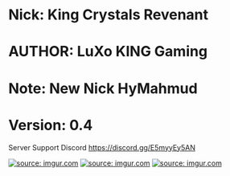 # Nick: King Crystals Revenant
# AUTHOR: LuXo KING Gaming
# Note: New Nick HyMahmud
# Version: 0.4

Server Support Discord https://discord.gg/E5myyEy5AN

<a href="https://imgur.com/SDj0RZQ"><img src="https://i.imgur.com/SDj0RZQ.jpg" title="source: imgur.com" /></a>
<a href="https://imgur.com/cMZjIcd"><img src="https://i.imgur.com/cMZjIcd.jpg" title="source: imgur.com" /></a>
<a href="https://imgur.com/TmBpovi"><img src="https://i.imgur.com/TmBpovi.jpg" title="source: imgur.com" /></a>
